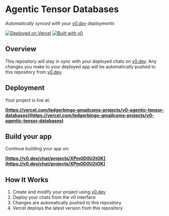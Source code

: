 # Agentic Tensor Databases

*Automatically synced with your [v0.dev](https://v0.dev) deployments*

[![Deployed on Vercel](https://img.shields.io/badge/Deployed%20on-Vercel-black?style=for-the-badge&logo=vercel)](https://vercel.com/ledgerbingo-gmailcoms-projects/v0-agentic-tensor-databases)
[![Built with v0](https://img.shields.io/badge/Built%20with-v0.dev-black?style=for-the-badge)](https://v0.dev/chat/projects/XPm0D0U2tOK)

## Overview

This repository will stay in sync with your deployed chats on [v0.dev](https://v0.dev).
Any changes you make to your deployed app will be automatically pushed to this repository from [v0.dev](https://v0.dev).

## Deployment

Your project is live at:

**[https://vercel.com/ledgerbingo-gmailcoms-projects/v0-agentic-tensor-databases](https://vercel.com/ledgerbingo-gmailcoms-projects/v0-agentic-tensor-databases)**

## Build your app

Continue building your app on:

**[https://v0.dev/chat/projects/XPm0D0U2tOK](https://v0.dev/chat/projects/XPm0D0U2tOK)**

## How It Works

1. Create and modify your project using [v0.dev](https://v0.dev)
2. Deploy your chats from the v0 interface
3. Changes are automatically pushed to this repository
4. Vercel deploys the latest version from this repository